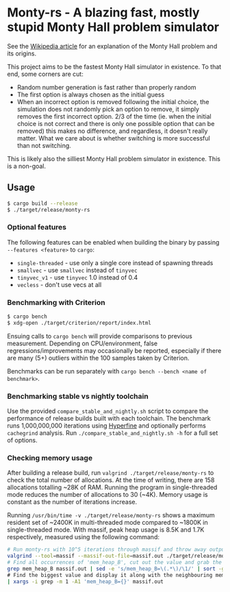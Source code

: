 # Monty-rs - A blazing fast, mostly stupid Monty Hall problem simulator

See the [Wikipedia article](https://en.wikipedia.org/wiki/Monty_Hall_problem)
for an explanation of the Monty Hall problem and its origins.

This project aims to be the fastest Monty Hall simulator in existence.
To that end, some corners are cut:

- Random number generation is fast rather than properly random
- The first option is always chosen as the initial guess
- When an incorrect option is removed following the initial choice, the
simulation does not randomly pick an option to remove, it simply removes
the first incorrect option. 2/3 of the time (ie. when the initial choice is not
correct and there is only one possible option that can be removed) this
makes no difference, and regardless, it doesn't really matter. What we
care about is whether switching is more successful than not switching.

This is likely also the silliest Monty Hall problem simulator in existence.
This is a non-goal.

## Usage

```bash
$ cargo build --release
$ ./target/release/monty-rs
```

### Optional features

The following features can be enabled when building the binary by passing
`--features <feature>` to `cargo`:

* `single-threaded` - use only a single core instead of spawning threads
* `smallvec` - use `smallvec` instead of `tinyvec`
* `tinyvec_v1` - use `tinyvec` 1.0 instead of 0.4
* `vecless` - don't use vecs at all

### Benchmarking with Criterion

```bash
$ cargo bench
$ xdg-open ./target/criterion/report/index.html
```

Ensuing calls to `cargo bench` will provide comparisons to previous measurement.
Depending on CPU/environment, false regressions/improvements may occasionally
be reported, especially if there are many (5+) outliers within the 100 samples
taken by Criterion.

Benchmarks can be run separately with `cargo bench --bench <name of benchmark>`.

### Benchmarking stable vs nightly toolchain

Use the provided `compare_stable_and_nightly.sh` script to compare the performance
of release builds built with each toolchain. The benchmark runs 1,000,000,000 iterations
using [Hyperfine](https://github.com/sharkdp/hyperfine) and optionally performs
`cachegrind` analysis. Run `./compare_stable_and_nightly.sh -h` for a full set of
options.

### Checking memory usage

After building a release build, run `valgrind ./target/release/monty-rs` to check
the total number of allocations. At the time of writing, there are 158 allocations
totalling ~28K of RAM. Running the program in single-threaded mode reduces the
number of allocations to 30 (~4K). Memory usage is constant as the number of iterations
increase.

Running `/usr/bin/time -v ./target/release/monty-rs` shows a maximum resident set of
~2400K in multi-threaded mode compared to ~1800K in single-threaded mode. With massif,
peak heap usage is 8.5K and 1.7K respectively, measured using the following command:

```bash
# Run monty-rs with 10^5 iterations through massif and throw away output
valgrind --tool=massif --massif-out-file=massif.out ./target/release/monty-rs 5 >/dev/null 2>&1; \
# Find all occurrences of 'mem_heap_B', cut out the value and grab the biggest one
grep mem_heap_B massif.out | sed -e 's/mem_heap_B=\(.*\)/\1/' | sort -g | tail -n 1 \
# Find the biggest value and display it along with the neighbouring mem_heap_extra_B
| xargs -i grep -m 1 -A1 'mem_heap_B={}' massif.out
```
